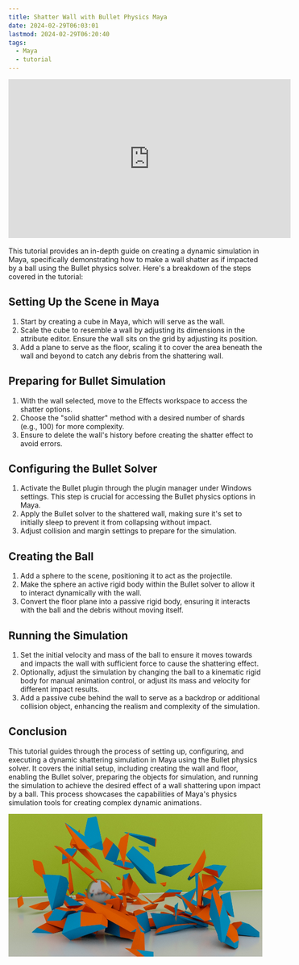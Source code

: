 ```yaml
---
title: Shatter Wall with Bullet Physics Maya
date: 2024-02-29T06:03:01
lastmod: 2024-02-29T06:20:40
tags:
  - Maya
  - tutorial
---
```


<div class="iframe-16-9-container">
<iframe class="youTubeIframe" width="560" height="315" src="https://www.youtube.com/embed/37RCuAT9sEQ?si=GSgEiRe9WbRy4GYl" title="YouTube video player" frameborder="0" allow="accelerometer; autoplay; clipboard-write; encrypted-media; gyroscope; picture-in-picture; web-share" allowfullscreen></iframe>
</div>

This tutorial provides an in-depth guide on creating a dynamic simulation in Maya, specifically demonstrating how to make a wall shatter as if impacted by a ball using the Bullet physics solver. Here's a breakdown of the steps covered in the tutorial:

## Setting Up the Scene in Maya

1. Start by creating a cube in Maya, which will serve as the wall.
2. Scale the cube to resemble a wall by adjusting its dimensions in the attribute editor. Ensure the wall sits on the grid by adjusting its position.
3. Add a plane to serve as the floor, scaling it to cover the area beneath the wall and beyond to catch any debris from the shattering wall.

## Preparing for Bullet Simulation

1. With the wall selected, move to the Effects workspace to access the shatter options.
2. Choose the "solid shatter" method with a desired number of shards (e.g., 100) for more complexity.
3. Ensure to delete the wall's history before creating the shatter effect to avoid errors.

## Configuring the Bullet Solver

1. Activate the Bullet plugin through the plugin manager under Windows settings. This step is crucial for accessing the Bullet physics options in Maya.
2. Apply the Bullet solver to the shattered wall, making sure it's set to initially sleep to prevent it from collapsing without impact.
3. Adjust collision and margin settings to prepare for the simulation.

## Creating the Ball

1. Add a sphere to the scene, positioning it to act as the projectile.
2. Make the sphere an active rigid body within the Bullet solver to allow it to interact dynamically with the wall.
3. Convert the floor plane into a passive rigid body, ensuring it interacts with the ball and the debris without moving itself.

## Running the Simulation

1. Set the initial velocity and mass of the ball to ensure it moves towards and impacts the wall with sufficient force to cause the shattering effect.
2. Optionally, adjust the simulation by changing the ball to a kinematic rigid body for manual animation control, or adjust its mass and velocity for different impact results.
3. Add a passive cube behind the wall to serve as a backdrop or additional collision object, enhancing the realism and complexity of the simulation.

## Conclusion

This tutorial guides through the process of setting up, configuring, and executing a dynamic shattering simulation in Maya using the Bullet physics solver. It covers the initial setup, including creating the wall and floor, enabling the Bullet solver, preparing the objects for simulation, and running the simulation to achieve the desired effect of a wall shattering upon impact by a ball. This process showcases the capabilities of Maya's physics simulation tools for creating complex dynamic animations.

[![Shatter Wall with Bullet Physics Maya Tutorial](./attachments/2024-02-29-shatter-wall-bullet-physics-maya.jpg)](./attachments/2024-02-29-shatter-wall-bullet-physics-maya.jpg)
